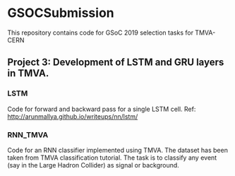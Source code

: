# GSOCSubmission

This repository contains code for GSoC 2019 selection tasks for TMVA-CERN 

##  Project 3: Development of LSTM and GRU layers in TMVA.

### LSTM

Code for forward and backward pass for a single LSTM cell. Ref: http://arunmallya.github.io/writeups/nn/lstm/

### RNN_TMVA

Code for an RNN classifier implemented using TMVA. The dataset has been taken from TMVA classification tutorial. The task is to classify any event (say in the Large Hadron Collider) as signal or background.
